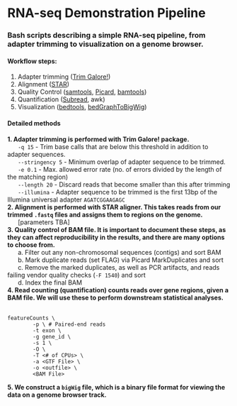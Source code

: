 # RNA-seq Demonstration Pipeline
### Bash scripts describing a simple RNA-seq pipeline, from adapter trimming to visualization on a genome browser.
#### Workflow steps:
1. Adapter trimming ([Trim Galore!](https://github.com/FelixKrueger/TrimGalore/blob/master/Docs/Trim_Galore_User_Guide.md))
2. Alignment ([STAR](https://github.com/alexdobin/STAR))
3. Quality Control ([samtools](https://github.com/samtools/samtools), [Picard](https://broadinstitute.github.io/picard/), [bamtools](https://github.com/pezmaster31/bamtools))
4. Quantification ([Subread](https://subread.sourceforge.net/), awk)
5. Visualization ([bedtools](https://bedtools.readthedocs.io/en/latest/), [bedGraphToBigWig](https://www.encodeproject.org/software/bedgraphtobigwig/))

#### Detailed methods
**1. Adapter trimming is performed with Trim Galore! package.** \
&nbsp;&nbsp;&nbsp;&nbsp;&nbsp;&nbsp;`-q 15` - Trim base calls that are below this threshold in addition to adapter sequences. \
&nbsp;&nbsp;&nbsp;&nbsp;&nbsp;&nbsp;`--stringency 5` - Minimum overlap of adapter sequence to be trimmed. \
&nbsp;&nbsp;&nbsp;&nbsp;&nbsp;&nbsp;`-e 0.1` - Max. allowed error rate (no. of errors divided by the length of the matching region) \
&nbsp;&nbsp;&nbsp;&nbsp;&nbsp;&nbsp;`--length 20` - Discard reads that become smaller than this after trimming \
&nbsp;&nbsp;&nbsp;&nbsp;&nbsp;&nbsp;`--illumina` - Adapter sequence to be trimmed is the first 13bp of the Illumina universal adapter `AGATCGGAAGAGC` \
**2. Alignment is performed with STAR aligner. This takes reads from our trimmed `.fastq` files and assigns them to regions on the genome.** \
&nbsp;&nbsp;&nbsp;&nbsp;&nbsp;&nbsp;[parameters TBA] \
**3. Quality control of BAM file. It is important to document these steps, as they can affect reproducibility in the results, and there are many options to choose from.** \
&nbsp;&nbsp;&nbsp;&nbsp;&nbsp;&nbsp;a. Filter out any non-chromosomal sequences (contigs) and sort BAM \
&nbsp;&nbsp;&nbsp;&nbsp;&nbsp;&nbsp;b. Mark duplicate reads (set FLAG) via Picard MarkDuplicates and sort \
&nbsp;&nbsp;&nbsp;&nbsp;&nbsp;&nbsp;c. Remove the marked duplicates, as well as PCR artifacts, and reads failing vendor quality checks (`-F 1540`) and sort \
&nbsp;&nbsp;&nbsp;&nbsp;&nbsp;&nbsp;d. Index the final BAM \
**4. Read counting (quantification) counts reads over gene regions, given a BAM file. We will use these to perform downstream statistical analyses.**
&nbsp;&nbsp;&nbsp;&nbsp;&nbsp;&nbsp;
````
featureCounts \
        -p \ # Paired-end reads
        -t exon \ 
        -g gene_id \
        -s 1 \
        -O \
        -T <# of CPUs> \
        -a <GTF File> \
        -o <outfile> \
        <BAM File>
````
**5. We construct a `bigWig` file, which is a binary file format for viewing the data on a genome browser track.**

